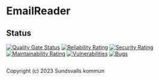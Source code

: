 # EmailReader

## Status

[![Quality Gate Status](https://sonarcloud.io/api/project_badges/measure?project=Sundsvallskommun_api-service-email-reader&metric=alert_status)](https://sonarcloud.io/summary/overall?id=Sundsvallskommun_api-service-email-reader)
[![Reliability Rating](https://sonarcloud.io/api/project_badges/measure?project=Sundsvallskommun_api-service-email-reader&metric=reliability_rating)](https://sonarcloud.io/summary/overall?id=Sundsvallskommun_api-service-email-reader)
[![Security Rating](https://sonarcloud.io/api/project_badges/measure?project=Sundsvallskommun_api-service-email-reader&metric=security_rating)](https://sonarcloud.io/summary/overall?id=Sundsvallskommun_api-service-email-reader)
[![Maintainability Rating](https://sonarcloud.io/api/project_badges/measure?project=Sundsvallskommun_api-service-email-reader&metric=sqale_rating)](https://sonarcloud.io/summary/overall?id=Sundsvallskommun_api-service-email-reader)
[![Vulnerabilities](https://sonarcloud.io/api/project_badges/measure?project=Sundsvallskommun_api-service-email-reader&metric=vulnerabilities)](https://sonarcloud.io/summary/overall?id=Sundsvallskommun_api-service-email-reader)
[![Bugs](https://sonarcloud.io/api/project_badges/measure?project=Sundsvallskommun_api-service-email-reader&metric=bugs)](https://sonarcloud.io/summary/overall?id=Sundsvallskommun_api-service-email-reader)

##              

Copyright (c) 2023 Sundsvalls kommun
